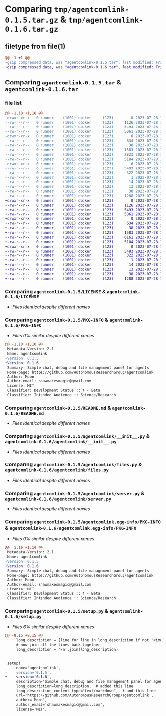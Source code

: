 # Comparing `tmp/agentcomlink-0.1.5.tar.gz` & `tmp/agentcomlink-0.1.6.tar.gz`

## filetype from file(1)

```diff
@@ -1 +1 @@
-gzip compressed data, was "agentcomlink-0.1.5.tar", last modified: Fri Jul 28 17:00:50 2023, max compression
+gzip compressed data, was "agentcomlink-0.1.6.tar", last modified: Fri Jul 28 17:15:41 2023, max compression
```

## Comparing `agentcomlink-0.1.5.tar` & `agentcomlink-0.1.6.tar`

### file list

```diff
@@ -1,18 +1,18 @@
-drwxr-xr-x   0 runner    (1001) docker     (123)        0 2023-07-28 17:00:50.920958 agentcomlink-0.1.5/
--rw-r--r--   0 runner    (1001) docker     (123)     1126 2023-07-28 17:00:40.000000 agentcomlink-0.1.5/LICENSE
--rw-r--r--   0 runner    (1001) docker     (123)     5493 2023-07-28 17:00:50.920958 agentcomlink-0.1.5/PKG-INFO
--rw-r--r--   0 runner    (1001) docker     (123)     5061 2023-07-28 17:00:40.000000 agentcomlink-0.1.5/README.md
-drwxr-xr-x   0 runner    (1001) docker     (123)        0 2023-07-28 17:00:50.920958 agentcomlink-0.1.5/agentcomlink/
--rw-r--r--   0 runner    (1001) docker     (123)      634 2023-07-28 17:00:40.000000 agentcomlink-0.1.5/agentcomlink/__init__.py
--rw-r--r--   0 runner    (1001) docker     (123)       38 2023-07-28 17:00:40.000000 agentcomlink-0.1.5/agentcomlink/constants.py
--rw-r--r--   0 runner    (1001) docker     (123)     1583 2023-07-28 17:00:40.000000 agentcomlink-0.1.5/agentcomlink/files.py
--rw-r--r--   0 runner    (1001) docker     (123)     2823 2023-07-28 17:00:40.000000 agentcomlink-0.1.5/agentcomlink/page.py
--rw-r--r--   0 runner    (1001) docker     (123)     5184 2023-07-28 17:00:40.000000 agentcomlink-0.1.5/agentcomlink/server.py
-drwxr-xr-x   0 runner    (1001) docker     (123)        0 2023-07-28 17:00:50.920958 agentcomlink-0.1.5/agentcomlink.egg-info/
--rw-r--r--   0 runner    (1001) docker     (123)     5493 2023-07-28 17:00:50.000000 agentcomlink-0.1.5/agentcomlink.egg-info/PKG-INFO
--rw-r--r--   0 runner    (1001) docker     (123)      322 2023-07-28 17:00:50.000000 agentcomlink-0.1.5/agentcomlink.egg-info/SOURCES.txt
--rw-r--r--   0 runner    (1001) docker     (123)        1 2023-07-28 17:00:50.000000 agentcomlink-0.1.5/agentcomlink.egg-info/dependency_links.txt
--rw-r--r--   0 runner    (1001) docker     (123)       14 2023-07-28 17:00:50.000000 agentcomlink-0.1.5/agentcomlink.egg-info/requires.txt
--rw-r--r--   0 runner    (1001) docker     (123)       13 2023-07-28 17:00:50.000000 agentcomlink-0.1.5/agentcomlink.egg-info/top_level.txt
--rw-r--r--   0 runner    (1001) docker     (123)       38 2023-07-28 17:00:50.920958 agentcomlink-0.1.5/setup.cfg
--rw-r--r--   0 runner    (1001) docker     (123)     1288 2023-07-28 17:00:40.000000 agentcomlink-0.1.5/setup.py
+drwxr-xr-x   0 runner    (1001) docker     (123)        0 2023-07-28 17:15:41.979947 agentcomlink-0.1.6/
+-rw-r--r--   0 runner    (1001) docker     (123)     1126 2023-07-28 17:15:26.000000 agentcomlink-0.1.6/LICENSE
+-rw-r--r--   0 runner    (1001) docker     (123)     5493 2023-07-28 17:15:41.979947 agentcomlink-0.1.6/PKG-INFO
+-rw-r--r--   0 runner    (1001) docker     (123)     5061 2023-07-28 17:15:26.000000 agentcomlink-0.1.6/README.md
+drwxr-xr-x   0 runner    (1001) docker     (123)        0 2023-07-28 17:15:41.979947 agentcomlink-0.1.6/agentcomlink/
+-rw-r--r--   0 runner    (1001) docker     (123)      634 2023-07-28 17:15:26.000000 agentcomlink-0.1.6/agentcomlink/__init__.py
+-rw-r--r--   0 runner    (1001) docker     (123)       38 2023-07-28 17:15:26.000000 agentcomlink-0.1.6/agentcomlink/constants.py
+-rw-r--r--   0 runner    (1001) docker     (123)     1583 2023-07-28 17:15:26.000000 agentcomlink-0.1.6/agentcomlink/files.py
+-rw-r--r--   0 runner    (1001) docker     (123)     6161 2023-07-28 17:15:26.000000 agentcomlink-0.1.6/agentcomlink/page.py
+-rw-r--r--   0 runner    (1001) docker     (123)     5184 2023-07-28 17:15:26.000000 agentcomlink-0.1.6/agentcomlink/server.py
+drwxr-xr-x   0 runner    (1001) docker     (123)        0 2023-07-28 17:15:41.979947 agentcomlink-0.1.6/agentcomlink.egg-info/
+-rw-r--r--   0 runner    (1001) docker     (123)     5493 2023-07-28 17:15:41.000000 agentcomlink-0.1.6/agentcomlink.egg-info/PKG-INFO
+-rw-r--r--   0 runner    (1001) docker     (123)      322 2023-07-28 17:15:41.000000 agentcomlink-0.1.6/agentcomlink.egg-info/SOURCES.txt
+-rw-r--r--   0 runner    (1001) docker     (123)        1 2023-07-28 17:15:41.000000 agentcomlink-0.1.6/agentcomlink.egg-info/dependency_links.txt
+-rw-r--r--   0 runner    (1001) docker     (123)       14 2023-07-28 17:15:41.000000 agentcomlink-0.1.6/agentcomlink.egg-info/requires.txt
+-rw-r--r--   0 runner    (1001) docker     (123)       13 2023-07-28 17:15:41.000000 agentcomlink-0.1.6/agentcomlink.egg-info/top_level.txt
+-rw-r--r--   0 runner    (1001) docker     (123)       38 2023-07-28 17:15:41.979947 agentcomlink-0.1.6/setup.cfg
+-rw-r--r--   0 runner    (1001) docker     (123)     1288 2023-07-28 17:15:26.000000 agentcomlink-0.1.6/setup.py
```

### Comparing `agentcomlink-0.1.5/LICENSE` & `agentcomlink-0.1.6/LICENSE`

 * *Files identical despite different names*

### Comparing `agentcomlink-0.1.5/PKG-INFO` & `agentcomlink-0.1.6/PKG-INFO`

 * *Files 0% similar despite different names*

```diff
@@ -1,10 +1,10 @@
 Metadata-Version: 2.1
 Name: agentcomlink
-Version: 0.1.5
+Version: 0.1.6
 Summary: Simple chat, debug and file management panel for agents
 Home-page: https://github.com/AutonomousResearchGroup/agentcomlink
 Author: Moon
 Author-email: shawmakesmagic@gmail.com
 License: MIT
 Classifier: Development Status :: 4 - Beta
 Classifier: Intended Audience :: Science/Research
```

### Comparing `agentcomlink-0.1.5/README.md` & `agentcomlink-0.1.6/README.md`

 * *Files identical despite different names*

### Comparing `agentcomlink-0.1.5/agentcomlink/__init__.py` & `agentcomlink-0.1.6/agentcomlink/__init__.py`

 * *Files identical despite different names*

### Comparing `agentcomlink-0.1.5/agentcomlink/files.py` & `agentcomlink-0.1.6/agentcomlink/files.py`

 * *Files identical despite different names*

### Comparing `agentcomlink-0.1.5/agentcomlink/server.py` & `agentcomlink-0.1.6/agentcomlink/server.py`

 * *Files identical despite different names*

### Comparing `agentcomlink-0.1.5/agentcomlink.egg-info/PKG-INFO` & `agentcomlink-0.1.6/agentcomlink.egg-info/PKG-INFO`

 * *Files 0% similar despite different names*

```diff
@@ -1,10 +1,10 @@
 Metadata-Version: 2.1
 Name: agentcomlink
-Version: 0.1.5
+Version: 0.1.6
 Summary: Simple chat, debug and file management panel for agents
 Home-page: https://github.com/AutonomousResearchGroup/agentcomlink
 Author: Moon
 Author-email: shawmakesmagic@gmail.com
 License: MIT
 Classifier: Development Status :: 4 - Beta
 Classifier: Intended Audience :: Science/Research
```

### Comparing `agentcomlink-0.1.5/setup.py` & `agentcomlink-0.1.6/setup.py`

 * *Files 6% similar despite different names*

```diff
@@ -8,15 +8,15 @@
     long_description = [line for line in long_description if not '<img' in line]
     # now join all the lines back together
     long_description = '\n'.join(long_description)
     
 
 setup(
     name='agentcomlink',
-    version='0.1.5',
+    version='0.1.6',
     description='Simple chat, debug and file management panel for agents',
     long_description=long_description,  # added this line
     long_description_content_type="text/markdown",  # and this line
     url='https://github.com/AutonomousResearchGroup/agentcomlink',
     author='Moon',
     author_email='shawmakesmagic@gmail.com',
     license='MIT',
```

